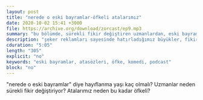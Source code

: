 ```yaml
---
layout: post
title: "nerede o eski bayramlar-öfkeli atalarımız"
date: 2020-10-02 15:41 +3000
file: https://archive.org/download/zorcast/ep9.mp3
summary: "bu bölümde, sürekli fikir değiştiren uzmanlardan, eski bayramlardan ve ismini vermek istemeyen yetkililerden söz ediyoruz."
description: "şeker reklamları sayesinde hatırladığımız büyükler, fikir değiştiren uzmanlar, ismini vermek istemeyen yetkililer... hepsi bu bölümde..."
cduration: "5:05" 
length: "305"
explicit: "no" 
keywords: "eski bayramlar, atasözleri, öfke, komedi, podcast"
block: "no" 
---
```



"nerede o eski bayramlar" diye hayıflanma yaşı kaç olmalı? Uzmanlar neden sürekli fikir değiştiriyor? Atalarımız neden bu kadar öfkeli?
